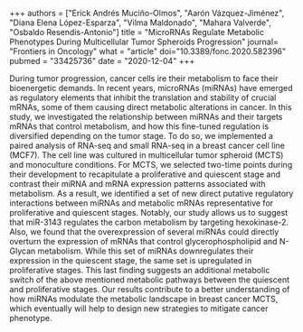 +++
authors = ["Erick Andrés Muciño-Olmos", "Aarón Vázquez-Jiménez", "Diana Elena López-Esparza", "Vilma Maldonado", "Mahara Valverde", "Osbaldo Resendis-Antonio"]
title = "MicroRNAs Regulate Metabolic Phenotypes During Multicellular Tumor Spheroids Progression"
journal= "Frontiers in Oncology"
what = "article"
doi="10.3389/fonc.2020.582396"
pubmed = "33425736"
date = "2020-12-04"
+++

During tumor progression, cancer cells  ire their metabolism to face their bioenergetic
demands. In recent years, microRNAs (miRNAs) have emerged as regulatory elements that
inhibit the translation and stability of crucial mRNAs, some of them causing direct
metabolic alterations in cancer. In this study, we investigated the relationship between
miRNAs and their targets mRNAs that control metabolism, and how this fine-tuned
regulation is diversified depending on the tumor stage. To do so, we implemented a
paired analysis of RNA-seq and small RNA-seq in a breast cancer cell line (MCF7). The
cell line was cultured in multicellular tumor spheroid (MCTS) and monoculture
conditions. For MCTS, we selected two-time points during their development to
recapitulate a proliferative and quiescent stage and contrast their miRNA and mRNA
expression patterns associated with metabolism. As a result, we identified a set of new
direct putative regulatory interactions between miRNAs and metabolic mRNAs
representative for proliferative and quiescent stages. Notably, our study allows us to
suggest that miR-3143 regulates the carbon metabolism by targeting hexokinase-2. Also,
we found that the overexpression of several miRNAs could directly overturn the
expression of mRNAs that control glycerophospholipid and N-Glycan metabolism. While this
set of miRNAs downregulates their expression in the quiescent stage, the same set is
upregulated in proliferative stages. This last finding suggests an additional metabolic
switch of the above mentioned metabolic pathways between the quiescent and proliferative
stages. Our results contribute to a better understanding of how miRNAs modulate the
metabolic landscape in breast cancer MCTS, which eventually will help to design new
strategies to mitigate cancer phenotype.
